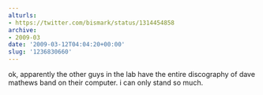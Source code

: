 ```yaml
---
alturls:
- https://twitter.com/bismark/status/1314454858
archive:
- 2009-03
date: '2009-03-12T04:04:20+00:00'
slug: '1236830660'
---
```


ok, apparently the other guys in the lab have the entire discography of dave mathews band on their computer. i can only stand so much.

